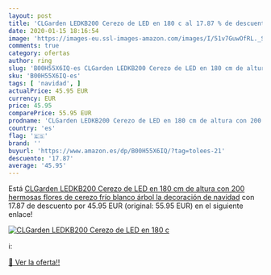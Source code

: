 ```yaml
---
layout: post
title: 'CLGarden LEDKB200 Cerezo de LED en 180 c al 17.87 % de descuento'
date: 2020-01-15 18:16:54
image: 'https://images-eu.ssl-images-amazon.com/images/I/51v7GuwOfRL._SL200_.jpg'
comments: true
category: ofertas
author: ring
slug: 'B00H55X6IQ-es CLGarden LEDKB200 Cerezo de LED en 180 cm de altura con...'
sku: 'B00H55X6IQ-es'
tags: [ 'navidad', ]
actualPrice: 45.95 EUR
currency: EUR
price: 45.95
comparePrice: 55.95 EUR
prodname: 'CLGarden LEDKB200 Cerezo de LED en 180 cm de altura con 200 hermosas flores de cerezo frío blanco  árbol la decoración de navidad'
country: 'es'
flag: '🇪🇸'
brand: ''
buyurl: 'https://www.amazon.es/dp/B00H55X6IQ/?tag=tolees-21'
descuento: '17.87'
average: '45.95'
---
```


Está [CLGarden LEDKB200 Cerezo de LED en 180 cm de altura con 200 hermosas flores de cerezo frío blanco  árbol la decoración de navidad](https://www.amazon.es/dp/B00H55X6IQ/?tag=tolees-21) con 17.87 de descuento por 45.95 EUR (original: 55.95 EUR) en el siguiente enlace!

[![CLGarden LEDKB200 Cerezo de LED en 180 c](https://images-eu.ssl-images-amazon.com/images/I/51v7GuwOfRL._SL200_.jpg)](https://www.amazon.es/dp/B00H55X6IQ/?tag=tolees-21)

ℹ️:


[🛒 Ver la oferta!!](https://www.amazon.es/dp/B00H55X6IQ/?tag=tolees-21)
